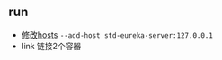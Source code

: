 ## run
- [修改hosts](http://blog.realjf.com/archives/62)
`--add-host std-eureka-server:127.0.0.1 `
- link 链接2个容器

